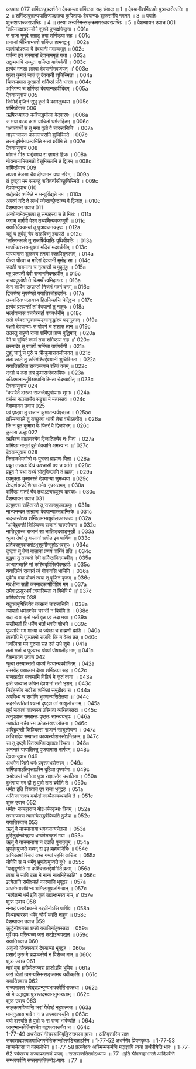 अध्यायः 077
शर्मिष्ठापुत्रदर्शनेन देवयान्याः शर्मिष्ठया सह संवादः ॥ 1 ॥ देवयानीशर्मिष्ठयोः पुत्रान्तरोत्पत्तिः ॥ 2 ॥ शर्मिष्ठापुत्रान्ययातिजाञ्ज्ञात्वा कुपितायाः देवयान्याः शुक्रसमीपे गमनम् ॥ 3 ॥ ययातेः शुक्रशापाज्जराप्राप्तिः ॥ 4 ॥ तस्या अन्यस्मिन्सङ्क्रमणरूपवरप्राप्तिः ॥ 5 ॥
वैशम्पायन उवाच 	001  
\'तस्मिन्नक्षत्रसम्योगे शुक्ले पुण्यर्क्षगेन्दुना ।	001a  
स राजा मुमुदे सम्राट् तया शर्मिष्ठया सह ॥	001c  
प्रजानां श्रीरिवाभ्याशे शर्मिष्ठा ह्यभवद्वधूः ।	002a  
पन्नगीवोग्ररूपा वै देवयानी ममाप्यभूत् ॥	002c  
पर्जन्य इव सस्यानां देवानाममृतं यथा ।	003a  
तद्वन्ममापि सम्भूता शर्मिष्ठा वार्षपर्वणी ।	003c  
इत्येवं मनसा ज्ञात्वा देवयानीमवर्जयत् ॥\'	003e  
श्रुत्वा कुमारं जातं तु देवयानी शुचिस्मिता ।	004a  
चिन्तयामास दुःखार्ता शर्मिष्ठां प्रति भारत ॥	004c  
अभिगम्य च शर्मिष्ठां देवयान्यब्रवीदिदम् ।	005a  
देवयान्युवाच 	005  
किमिदं वृजिनं सुभ्रु कृतं वै कामलुब्धया ॥	005c  
शर्मिष्ठोवाच 	006  
ऋषिरभ्यागतः कश्चिद्धर्मात्मा वेदपारगः ।	006a  
स मया वरदः कामं याचितो धर्मसंहितम् ॥	006c  
\'अपत्यार्थे स तु मया वृतो वै चारुहासिनि\' ।	007a  
नाहमन्यायतः काममाचरामि शुचिस्मिते ।	007c  
तस्मादृषेर्ममापत्यमिति सत्यं ब्रवीमि ते ॥	007e  
देवयान्युवाच 	008  
शोभनं भीरु यद्येवमथ स ज्ञायते द्विजः ।	008a  
गोत्रनामाभिजनतो वेत्तुमिच्छामि तं द्विजम् ॥	008c  
शर्मिष्ठोवाच 	009  
तपसा तेजसा चैव दीप्यमानं यथा रविम् ।	009a  
तं दृष्ट्वा मम सम्प्रष्टुं शक्तिर्नासीच्छुचिस्मिते ॥	009c  
देवयान्युवाच 	010  
यद्येतदेवं शर्मिष्ठे न मन्युर्विद्यते मम ।	010a  
अपत्यं यदि ते लब्धं ज्येष्ठाच्छ्रेष्ठाच्च वै द्विजात् ॥	010c  
वैशम्पायन उवाच 	011  
अन्योन्यमेवमुक्त्वा तु सम्प्रहस्य च ते मिथः ।	011a  
जगाम भार्गवी वेश्म तथ्यमित्यवजग्मुषी ॥	011c  
ययातिर्देवयान्यां तु पुत्रावजनयन्नृपः ।	012a  
यदुं च तुर्वसुं चैव शक्रविष्णू इवापरौ ॥	012c  
\'तस्मिन्काले तु राजर्षिर्ययातिः पृथिवीपतिः ।	013a  
माध्वीकरससम्युक्तां मदिरां मदवर्धनीम् ॥	013c  
पाययामास शुक्रस्य तनयां रक्तपिङ्गलाम् ।	014a  
पीत्वा पीत्वा च मदिरां देवयानी मुमोह सा ॥	014c  
रुदती गायमाना च नृत्यन्ती च मुहुर्मुहुः ।	015a  
बहु प्रलपती देवी राजानमिदमब्रवीत् ॥	015c  
राजवद्रूपवेषौ ते किमर्थं त्वमिहागतः ।	016a  
केन कार्येण सम्प्राप्तो निर्जनं गहनं वनम् ॥	016c  
द्विजश्रेष्ठ नृपश्रेष्ठो ययातिश्चोग्रदर्शनः ।	017a  
तस्मादितः पलायस्व हितमिच्छसि चेद्द्विज ॥	017c  
इत्येवं प्रलपन्तीं तां देवयानीं तु नाहुषः ।	018a  
भर्त्सयामास वचनैरनर्हां पापवर्धनीम् ॥	018c  
ततो वर्षवरान्मूकान्व्यङ्गान्वृद्धांश्च पङ्गुकान् ।	019a  
रक्षणे देवयान्याः स पोषणे च शशास तान् ॥	019c  
ततस्तु नाहुषो राजा शर्मिष्ठां प्राप्य बुद्धिमान् ।	020a  
रेमे च सुचिरं कालं तया शर्मिष्ठया सह ॥\'	020c  
तस्मादेव तु राजर्षेः शर्मिष्ठा वार्षपर्वणी ।	021a  
द्रुह्युं चानुं च पूरुं च त्रीन्कुमारानजीजनत् ॥	021c  
ततः काले तु कस्मिंश्चिद्देवयानी शुचिस्मिता ।	022a  
ययातिसहिता राजञ्जगाम रहितं वनम् ॥	022c  
ददर्श च तदा तत्र कुमारान्देवरूपिणः ।	023a  
क्रीडमानान्सुविश्रब्धान्विस्मिता चेदमब्रवीत् ॥	023c  
देवयान्युवाच 	024  
\'कस्यैते दारका राजन्देवपुत्रोपमाः शुभाः ।	024a  
वर्चसा रूपतश्चैव सदृशा मे मतास्तव ॥	024c  
वैशम्पायन उवाच 	025  
एवं पृष्ट्वा तु राजानं कुमारान्पर्यपृच्छत ॥	025ac  
तस्मिन्काले तु तच्छ्रुत्वा धात्री तेषां वचोऽब्रवीत् ।	026a  
किं न ब्रूत कुमारा वः पितरं वै द्विजर्षभम् ॥	026c  
कुमारा ऊचुः 	027  
ऋषिश्च ब्राह्मणश्चैव द्विजातिश्चैव नः पिता ।	027a  
शर्मिष्ठा नानृतं ब्रूते देवयानि क्षमस्व नः ॥\'	027c  
देवयान्युवाच 	028  
किन्नामधेयगोत्रो वः पुत्रका ब्राह्मणः पिता ।	028a  
प्रब्रूत तत्त्वतः क्षिप्रं कश्चासौ क्व च वर्तते ॥	028c  
प्रब्रूत मे यथा तथ्यं श्रोतुमिच्छामि तं ह्यहम् ।	029a  
एवमुक्ताः कुमारस्ते देवयान्या सुमध्यया ॥	029c  
तेऽदर्शयन्प्रदेशिन्या तमेव नृपसत्तमम् ।	030a  
शर्मिष्ठां मातरं चैव तथाऽऽचख्युश्च दारकाः ॥	030c  
वैशम्पायन उवाच 	031  
इत्युक्त्वा सहितास्ते तु राजानमुपचक्रमुः ।	031a  
नाभ्यनन्दत तान्राजा देवयान्यास्तदान्तिके ॥	031c  
रुदन्तस्तेऽथ शर्मिष्ठामभ्ययुर्बालकास्ततः ।	032a  
\'अविब्रुवन्ती किञ्चिच्च राजानं चारुलोचना ॥	032c  
नातिदूराच्च राजानं सा चातिष्ठदवाङ्मुखी ।	033a  
श्रुत्वा तेषां तु बालानां सव्रीड इव पार्थिवः ॥	033c  
प्रतिवक्तुमशक्तोऽभूत्तूष्णीम्भूतोऽभवन्नृपः ।	034a  
दृष्ट्वा तु तेषां बालानां प्रणयं पार्थिवं प्रति ॥	034c  
बुद्ध्वा तु तत्त्वतो देवी शर्मिष्ठामिदमब्रवीत् ।	035a  
अभ्यागच्छति मां कश्चिदृषिरित्येवमब्रवीः ॥	035c  
ययातिमेवं राजानं त्वं गोपायसि भामिनि ।	036a  
पूर्वमेव मया प्रोक्तं त्वया तु वृजिनं कृतम् ॥	036c  
मदधीना सती कस्मादकार्षीर्विप्रियं मम ।	037a  
तमेवाऽऽसुरधर्मं त्वमास्थिता न बिभेषि मे ॥\'	037c  
शर्मिष्ठोवाच 	038  
यदुक्तमृषिरित्येव तत्सत्यं चारुहासिनि ।	038a  
न्यायतो धर्मतश्चैव चरन्ती न बिभेमि ते ॥	038c  
यदा त्वया वृतो भर्ता वृत एव तदा मया ।	039a  
सखीभर्ता हि धर्मेण भर्ता भवति शोभने ॥	039c  
पूज्यासि मम मान्या च ज्येष्ठा च ब्राह्मणी ह्यसि ।	040a  
त्वत्तोपि मे पूज्यतमो राजर्षिः किं न वेत्थ तत् ॥	040c  
\'त्वत्पित्रा मम गुरुणा सह दत्ते उभे शुभे ।	041a  
ततो भर्ता च पूज्यश्च पोष्यां पोषयतीह माम् ॥	041c  
वैशम्पायन उवाच 	042  
श्रुत्वा तस्यास्ततो वाक्यं देवयान्यब्रवीदिदम् ।	042a  
रमस्वेह यथाकामं देव्या शर्मिष्ठया सह ॥	042c  
राजन्नाद्येह वत्स्यामि विप्रियं मे कृतं त्वया ।	043a  
इति जज्वाल कोपेन देवयानी ततो भृशम् ॥	043c  
निर्दहन्तीव सव्रीडां शर्मिष्ठां समुदीक्ष्य च ।	044a  
अपविध्य च सर्वाणि भूषणान्यसितेक्षणा ॥\'	044c  
सहसोत्पतितां श्यामां दृष्ट्वा तां साश्रुलोचनाम् ।	045a  
तूर्णं सकाशं काव्यस्य प्रस्थितां व्यथितस्तदा ॥	045c  
अनुवव्राज सम्भ्रान्तः पृष्ठतः सान्त्वयन्नृपः ।	046a  
न्यवर्तत नचैव स्म क्रोधसंरक्तलोचना ॥	046c  
अविब्रुवन्ती किञ्चित्सा राजानं साश्रुलोचना ।	047a  
अचिरादेव सम्प्राप्ता काव्यस्योशनसोऽन्तिकम् ॥	047c  
सा तु दृष्ट्वै पितरमभिवाद्याग्रतः स्थिता ।	048a  
अनन्तरं यायातिस्तु पूजयामास भार्गवम् ॥	048c  
देवयान्युवाच 	049  
अधर्मेण जितो धर्मः प्रवृत्तमधरोत्तरम् ।	049a  
शर्मिष्ठयाऽतिवृत्ताऽस्मि दुहित्रा वृषपर्वणः ॥	049c  
त्रयोऽस्यां जनिताः पुत्रा राज्ञाऽनेन ययातिना ।	050a  
दुर्भगाया मम द्वौ तु पुत्रौ तात ब्रवीमि ते ॥	050c  
धर्मज्ञ इति विख्यात एष राजा भृगूद्वह ।	051a  
अतिक्रान्तश्च मर्यादां काव्यैतत्कथयामि ते ॥	051c  
शुक्र उवाच 	052  
धर्मज्ञः सन्महाराज योऽधर्ममकृथाः प्रियम् ।	052a  
तस्माज्जरा त्वामचिराद्धर्षयिष्यति दुर्जया ॥	052c  
ययातिरुवाच 	053  
ऋतुं वै याचमानाया भगवन्नान्यचेतसा ।	053a  
दुहितुर्दानवेन्द्रस्य धर्म्यमेतत्कृतं मया ॥	053c  
ऋतुं वै याचमानाया न ददाति पुमानृतुम् ।	054a  
भ्रूणहेत्युच्यते ब्रह्मन् स इह ब्रह्मवादिभिः ॥	054c  
अभिकामां स्त्रियं यश्च गम्यां रहसि याचितः ।	055a  
नोपैति स च धर्मेषु भ्रूणहेत्युच्यते बुधैः ॥	055c  
\'यद्यद्वृणोति मां कश्चित्तत्तद्देयमिति व्रतम् ।	056a  
त्वया च सापि दत्ता मे नान्यं नाथमिहेच्छति\' ॥	056c  
इत्येतानि समीक्ष्याहं कारणानि भृगूद्वह ।	057a  
अधर्मभयसंविग्नः शर्मिष्ठामुपजग्मिवान् ।	057c  
\'मत्वैतन्मे धर्म इति कृतं ब्रह्मन्क्षमस्व माम् ॥\'	057e  
शुक्र उवाच 	058  
नन्वहं प्रत्यवेक्ष्यस्ते मदधीनोऽसि पार्थिव ।	058a  
मिथ्याचारस्य धर्मेषु चौर्यं भवति नाहुष ॥	058c  
वैशम्पायन उवाच 	059  
क्रुद्धेनोशनसा शप्तो ययातिर्नाहुषस्तदा ।	059a  
पूर्वं वयः परित्यज्य जरां सद्योऽन्वपद्यत ॥	059c  
ययातिरुवाच 	060  
अतृप्तो यौवनस्याहं देवयान्यां भृगूद्वह ।	060a  
प्रसादं कुरु मे ब्रह्मञ्जरेयं न विशेच्च माम् ॥	060c  
शुक्र उवाच 	061  
नाहं मृषा ब्रवीम्येतज्जरां प्राप्तोऽसि भूमिप ।	061a  
जरां त्वेतां त्वमन्यस्मिन्सङ्क्रामय यदीच्छसि ॥	061c  
ययातिरुवाच 	062  
राज्यभाक्स भवेद्ब्रह्मन्पुण्यभाक्कीर्तिभाक्तथा ।	062a  
यो मे दद्याद्वयः पुत्रस्तद्भवाननुमन्यताम् ॥	062c  
शुक्र उवाच 	063  
सङ्क्रामयिष्यसि जरां येथेष्टं नहुषात्मज ।	063a  
मामनुध्याय भावेन न च पापमवाप्स्यसि ॥	063c  
वयो दास्यति ते पुत्रो यः स राजा भविष्यति ।	064a  
आयुष्मान्कीर्तिमांश्चैव बह्वपत्यस्तथैव च ॥	064c  
1-77-49 अधरोत्तरं नीचस्याभिवृद्धिरुत्तमस्य ह्रासः । अतिवृत्तास्मि राज्ञः सकाशादपत्यत्रयाधिगमनेतिक्रान्तोल्लङ्घिताऽस्मि ॥ 1-77-52 अधर्ममेव प्रियमकृथाः ॥ 1-77-53 नान्यचेतसा न कामलोभेन ॥ 1-77-58 प्रत्यवेक्ष्यः अस्मिन्मकर्मणि मदाज्ञापि त्वया प्रार्थनीयेति भावः ॥ 1-77-62 ज्येष्ठस्य राज्याप्रदानजं पापम् ॥ सप्तसप्ततितमोऽध्यायः ॥ 77 ॥इति श्रीमन्महाभारते आदिपर्वणि सम्भवपर्वणि सप्तसप्ततितमोऽध्यायः ॥ 77 ॥
